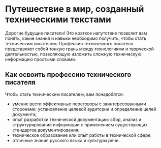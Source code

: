 [Название инструкции]: #
# Путешествие в мир, созданный техническими текстами

[Цель и результат]: #
Дорогие будущие писатели!
Это краткое напутствие позволит вам понять, какие знания и навыки необходимо получить, чтобы стать техническим писателем. Профессия технического писателя представляет собой тонкую грань между технологиями и творческой деятельностью, позволяющую изложить сложную техническую информацию простыми словами.

[Алгоритм]: #
## Как освоить профессию технического писателя

Чтобы стать техническим писателем, вам понадобятся:

* умение вести эффективные переговоры с заинтересованными сторонами: установление целевой аудитории и определение целей документа;
* опыт разработки технической документации: сбор, анализ и структурирование информации с применением существующих стандартов документирования;
* техническое образование или опыт работы в технической сфере;
* отличные знания русского языка и культуры речи.
